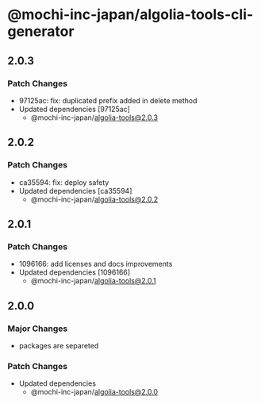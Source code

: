 # @mochi-inc-japan/algolia-tools-cli-generator

## 2.0.3

### Patch Changes

- 97125ac: fix: duplicated prefix added in delete method
- Updated dependencies [97125ac]
  - @mochi-inc-japan/algolia-tools@2.0.3

## 2.0.2

### Patch Changes

- ca35594: fix: deploy safety
- Updated dependencies [ca35594]
  - @mochi-inc-japan/algolia-tools@2.0.2

## 2.0.1

### Patch Changes

- 1096166: add licenses and docs improvements
- Updated dependencies [1096166]
  - @mochi-inc-japan/algolia-tools@2.0.1

## 2.0.0

### Major Changes

- packages are separeted

### Patch Changes

- Updated dependencies
  - @mochi-inc-japan/algolia-tools@2.0.0
